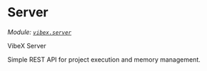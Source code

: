 # Server

*Module: [`vibex.server`](https://github.com/dustland/vibex/blob/main/src/vibex/server.py)*

VibeX Server

Simple REST API for project execution and memory management.
